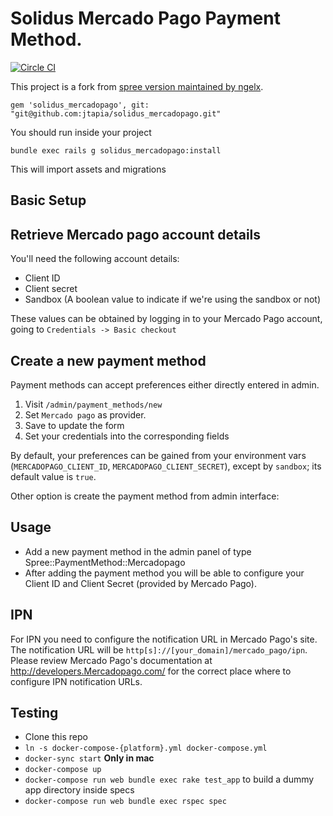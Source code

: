 Solidus Mercado Pago Payment Method.
=================================

[![Circle CI](https://circleci.com/gh/jtapia/solidus_mercadopago/tree/master.svg?style=shield)](https://circleci.com/gh/jtapia/solidus_mercadopago/tree/master)

This project is a fork from [spree version maintained by ngelx](https://github.com/ngelx/solidus_mercadopago).


```
gem 'solidus_mercadopago', git: "git@github.com:jtapia/solidus_mercadopago.git"
```

You should run inside your project

```
bundle exec rails g solidus_mercadopago:install
```

This will import assets and migrations

Basic Setup
-----

## Retrieve Mercado pago account details
You'll need the following account details:

- Client ID
- Client secret
- Sandbox (A boolean value to indicate if we're using the sandbox or not)

These values can be obtained by logging in to your Mercado Pago account, going to `Credentials -> Basic checkout`

## Create a new payment method

Payment methods can accept preferences either directly entered in admin.

1. Visit `/admin/payment_methods/new`
2. Set `Mercado pago` as provider.
3. Save to update the form
4. Set your credentials into the corresponding fields

By default, your preferences can be gained from your environment vars (`MERCADOPAGO_CLIENT_ID`, `MERCADOPAGO_CLIENT_SECRET`), except by `sandbox`; its default value is `true`.


Other option is create the payment method from admin interface:


Usage
-----

- Add a new payment method in the admin panel of type Spree::PaymentMethod::Mercadopago
- After adding the payment method you will be able to configure your Client ID and Client Secret (provided by Mercado Pago).

IPN
---

For IPN you need to configure the notification URL in Mercado Pago's site. The notification URL will be `http[s]://[your_domain]/mercado_pago/ipn`. Please review Mercado Pago's documentation at http://developers.Mercadopago.com/ for the correct place where to configure IPN notification URLs.


Testing
-------

- Clone this repo
- `ln -s docker-compose-{platform}.yml docker-compose.yml`
- `docker-sync start` **Only in mac**
- `docker-compose up`
- `docker-compose run web bundle exec rake test_app` to build a dummy app directory inside specs
- `docker-compose run web bundle exec rspec spec`
